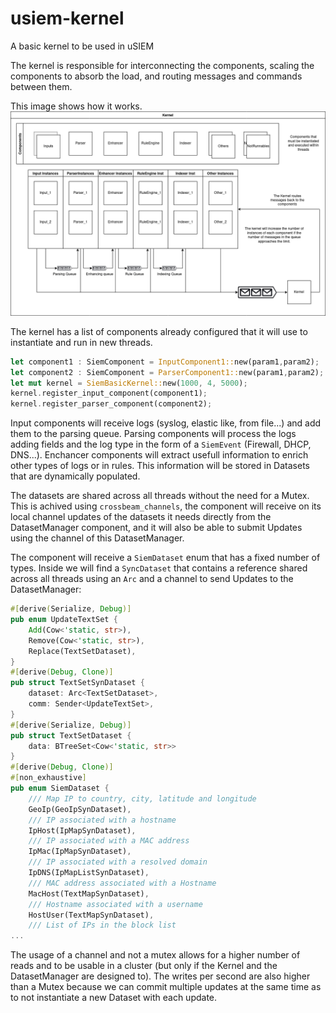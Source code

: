 # usiem-kernel
A basic kernel to be used in uSIEM

The kernel is responsible for interconnecting the components, scaling the components to absorb the load, and routing messages and commands between them. 

This image shows how it works.
![](./images/KernelInnerWorkings.png)

The kernel has a list of components already configured that it will use to instantiate and run in new threads.

```rust
let component1 : SiemComponent = InputComponent1::new(param1,param2);
let component2 : SiemComponent = ParserComponent1::new(param1,param2);
let mut kernel = SiemBasicKernel::new(1000, 4, 5000);
kernel.register_input_component(component1);
kernel.register_parser_component(component2);
```

Input components will receive logs (syslog, elastic like, from file...) and add them to the parsing queue.
Parsing components will process the logs adding fields and the log type in the form of a `SiemEvent` (Firewall, DHCP, DNS...).
Enchancer components will extract usefull information to enrich other types of logs or in rules. This information will be stored in Datasets that are dynamically populated. 

The datasets are shared across all threads without the need for a Mutex. This is achived using `crossbeam_channels`, the component will receive on its local channel updates of the datasets it needs directly from the DatasetManager component, and it will also be able to submit Updates using the channel of this DatasetManager.

The component will receive a `SiemDataset` enum that has a fixed number of types. Inside we will find a `SyncDataset` that contains a reference shared across all threads using an `Arc` and a channel to send Updates to the DatasetManager:

```rust
#[derive(Serialize, Debug)]
pub enum UpdateTextSet {
    Add(Cow<'static, str>),
    Remove(Cow<'static, str>),
    Replace(TextSetDataset),
}
#[derive(Debug, Clone)]
pub struct TextSetSynDataset {
    dataset: Arc<TextSetDataset>,
    comm: Sender<UpdateTextSet>,
}
#[derive(Serialize, Debug)]
pub struct TextSetDataset {
    data: BTreeSet<Cow<'static, str>>
}
#[derive(Debug, Clone)]
#[non_exhaustive]
pub enum SiemDataset {
    /// Map IP to country, city, latitude and longitude
    GeoIp(GeoIpSynDataset),
    /// IP associated with a hostname
    IpHost(IpMapSynDataset),
    /// IP associated with a MAC address
    IpMac(IpMapSynDataset),
    /// IP associated with a resolved domain
    IpDNS(IpMapListSynDataset),
    /// MAC address associated with a Hostname
    MacHost(TextMapSynDataset),
    /// Hostname associated with a username
    HostUser(TextMapSynDataset),
    /// List of IPs in the block list
...
```

The usage of a channel and not a mutex allows for a higher number of reads and to be usable in a cluster (but only if the Kernel and the DatasetManager are designed to). The writes per second are also higher than a Mutex because we can commit multiple updates at the same time as to not instantiate a new Dataset with each update. 